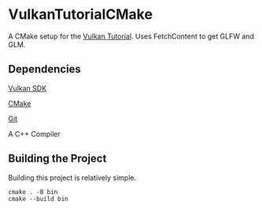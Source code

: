 # VulkanTutorialCMake
 A CMake setup for the [Vulkan Tutorial](https://vulkan-tutorial.com). Uses FetchContent to get GLFW and GLM.

## Dependencies
[Vulkan SDK](https://www.vulkan.org/)

[CMake](https://cmake.org/)

[Git](https://git-scm.com/)

A C++ Compiler

## Building the Project
Building this project is relatively simple.
```
cmake . -B bin
cmake --build bin
```